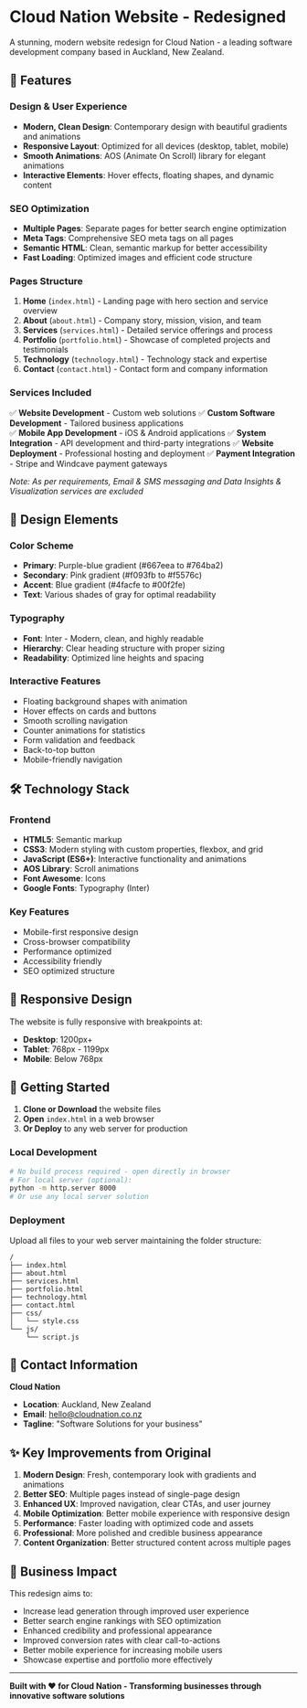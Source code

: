 # Cloud Nation Website - Redesigned

A stunning, modern website redesign for Cloud Nation - a leading software development company based in Auckland, New Zealand.

## 🚀 Features

### Design & User Experience
- **Modern, Clean Design**: Contemporary design with beautiful gradients and animations
- **Responsive Layout**: Optimized for all devices (desktop, tablet, mobile)
- **Smooth Animations**: AOS (Animate On Scroll) library for elegant animations
- **Interactive Elements**: Hover effects, floating shapes, and dynamic content

### SEO Optimization
- **Multiple Pages**: Separate pages for better search engine optimization
- **Meta Tags**: Comprehensive SEO meta tags on all pages
- **Semantic HTML**: Clean, semantic markup for better accessibility
- **Fast Loading**: Optimized images and efficient code structure

### Pages Structure
1. **Home** (`index.html`) - Landing page with hero section and service overview
2. **About** (`about.html`) - Company story, mission, vision, and team
3. **Services** (`services.html`) - Detailed service offerings and process
4. **Portfolio** (`portfolio.html`) - Showcase of completed projects and testimonials
5. **Technology** (`technology.html`) - Technology stack and expertise
6. **Contact** (`contact.html`) - Contact form and company information

### Services Included
✅ **Website Development** - Custom web solutions
✅ **Custom Software Development** - Tailored business applications  
✅ **Mobile App Development** - iOS & Android applications
✅ **System Integration** - API development and third-party integrations
✅ **Website Deployment** - Professional hosting and deployment
✅ **Payment Integration** - Stripe and Windcave payment gateways

*Note: As per requirements, Email & SMS messaging and Data Insights & Visualization services are excluded*

## 🎨 Design Elements

### Color Scheme
- **Primary**: Purple-blue gradient (#667eea to #764ba2)
- **Secondary**: Pink gradient (#f093fb to #f5576c)
- **Accent**: Blue gradient (#4facfe to #00f2fe)
- **Text**: Various shades of gray for optimal readability

### Typography
- **Font**: Inter - Modern, clean, and highly readable
- **Hierarchy**: Clear heading structure with proper sizing
- **Readability**: Optimized line heights and spacing

### Interactive Features
- Floating background shapes with animation
- Hover effects on cards and buttons
- Smooth scrolling navigation
- Counter animations for statistics
- Form validation and feedback
- Back-to-top button
- Mobile-friendly navigation

## 🛠️ Technology Stack

### Frontend
- **HTML5**: Semantic markup
- **CSS3**: Modern styling with custom properties, flexbox, and grid
- **JavaScript (ES6+)**: Interactive functionality and animations
- **AOS Library**: Scroll animations
- **Font Awesome**: Icons
- **Google Fonts**: Typography (Inter)

### Key Features
- Mobile-first responsive design
- Cross-browser compatibility
- Performance optimized
- Accessibility friendly
- SEO optimized structure

## 📱 Responsive Design

The website is fully responsive with breakpoints at:
- **Desktop**: 1200px+
- **Tablet**: 768px - 1199px
- **Mobile**: Below 768px

## 🚀 Getting Started

1. **Clone or Download** the website files
2. **Open** `index.html` in a web browser
3. **Or Deploy** to any web server for production

### Local Development
```bash
# No build process required - open directly in browser
# For local server (optional):
python -m http.server 8000
# Or use any local server solution
```

### Deployment
Upload all files to your web server maintaining the folder structure:
```
/
├── index.html
├── about.html
├── services.html
├── portfolio.html
├── technology.html
├── contact.html
├── css/
│   └── style.css
└── js/
    └── script.js
```

## 📧 Contact Information

**Cloud Nation**
- **Location**: Auckland, New Zealand
- **Email**: hello@cloudnation.co.nz
- **Tagline**: "Software Solutions for your business"

## ✨ Key Improvements from Original

1. **Modern Design**: Fresh, contemporary look with gradients and animations
2. **Better SEO**: Multiple pages instead of single-page design
3. **Enhanced UX**: Improved navigation, clear CTAs, and user journey
4. **Mobile Optimization**: Better mobile experience with responsive design
5. **Performance**: Faster loading with optimized code and assets
6. **Professional**: More polished and credible business appearance
7. **Content Organization**: Better structured content across multiple pages

## 🎯 Business Impact

This redesign aims to:
- Increase lead generation through improved user experience
- Better search engine rankings with SEO optimization
- Enhanced credibility and professional appearance
- Improved conversion rates with clear call-to-actions
- Better mobile experience for increasing mobile users
- Showcase expertise and portfolio more effectively

---

**Built with ❤️ for Cloud Nation - Transforming businesses through innovative software solutions**